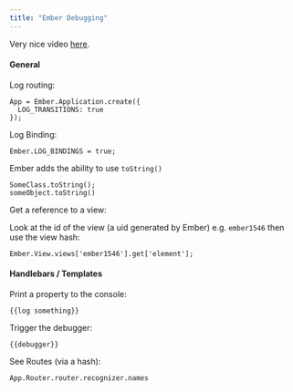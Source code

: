 ```yaml
---
title: "Ember Debugging"
---
```


Very nice video [here](https://vimeo.com/37539737).

#### General

Log routing:

```
App = Ember.Application.create({
  LOG_TRANSITIONS: true
});
```

Log Binding:

```
Ember.LOG_BINDINGS = true;
```

Ember adds the ability to use `toString()`

```
SomeClass.toString();
someObject.toString()
```

Get a reference to a view:

Look at the id of the view (a uid generated by Ember) e.g. `ember1546` then use the view hash:

```
Ember.View.views['ember1546'].get['element'];
```

#### Handlebars / Templates

Print a property to the console:

```
{{log something}}
```

Trigger the debugger:

```
{{debugger}}
```

See Routes (via a hash):

```
App.Router.router.recognizer.names
```
